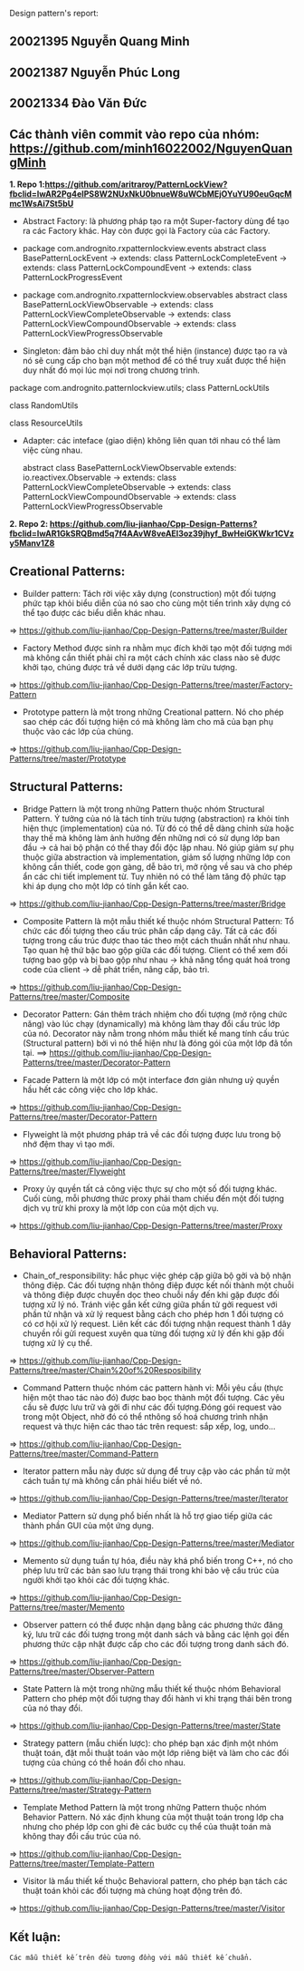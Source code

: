 Design pattern's report:
## 20021395 Nguyễn Quang Minh
## 20021387 Nguyễn Phúc Long
## 20021334 Đào Văn Đức
## Các thành viên commit vào repo của nhóm: https://github.com/minh16022002/NguyenQuangMinh

**1. Repo 1:https://github.com/aritraroy/PatternLockView?fbclid=IwAR2Pg4eIPS8W2NUxNkU0bnueW8uWCbMEjOYuYU90euGqcMmc1WsAi7St5bU**
- Abstract Factory: là phương pháp tạo ra một Super-factory dùng để tạo ra các Factory khác. Hay còn được gọi là Factory của các Factory.

+ package com.andrognito.rxpatternlockview.events
	abstract class BasePatternLockEvent
		-> extends: class PatternLockCompleteEvent
		-> extends: class PatternLockCompoundEvent
		-> extends: class PatternLockProgressEvent

+ package com.andrognito.rxpatternlockview.observables
	abstract class BasePatternLockViewObservable
		-> extends: class PatternLockViewCompleteObservable
		-> extends: class PatternLockViewCompoundObservable
		-> extends: class PatternLockViewProgressObservable

- Singleton: đảm bảo chỉ duy nhất một thể hiện (instance) được tạo ra và nó sẽ cung cấp cho bạn một method để có thể truy xuất được thể hiện duy nhất đó mọi lúc mọi nơi trong chương trình.

package com.andrognito.patternlockview.utils;
class PatternLockUtils

class RandomUtils

class ResourceUtils

- Adapter: các inteface (giao diện) không liên quan tới nhau có thể làm việc cùng nhau.

	abstract class BasePatternLockViewObservable extends: io.reactivex.Observable
		-> extends: class PatternLockViewCompleteObservable
		-> extends: class PatternLockViewCompoundObservable
		-> extends: class PatternLockViewProgressObservable

**2. Repo 2: https://github.com/liu-jianhao/Cpp-Design-Patterns?fbclid=IwAR1GkSRQBmd5q7f4AAvW8veAEl3oz39jhyf_BwHeiGKWkr1CVzy5Manv1Z8**

## Creational Patterns:
+ Builder pattern: Tách rời việc xây dựng (construction) một đối tượng phức tạp khỏi biểu diễn của nó sao cho cùng một tiến trình xây dựng có thể tạo được các biểu diễn khác nhau.

=> https://github.com/liu-jianhao/Cpp-Design-Patterns/tree/master/Builder

+ Factory Method được sinh ra nhằm mục đích khởi tạo một đối tượng mới mà không cần thiết phải chỉ ra một cách chính xác class nào sẽ được khởi tạo, chúng được trả về dưới dạng các lớp trừu tượng.

=> https://github.com/liu-jianhao/Cpp-Design-Patterns/tree/master/Factory-Pattern

+ Prototype pattern là một trong những Creational pattern. Nó cho phép sao chép các đối tượng hiện có mà không làm cho mã của bạn phụ thuộc vào các lớp của chúng.

=> https://github.com/liu-jianhao/Cpp-Design-Patterns/tree/master/Prototype


## Structural Patterns:
+ Bridge Pattern là một trong những Pattern thuộc nhóm Structural Pattern. Ý tưởng của nó là tách tính trừu tượng (abstraction) ra khỏi tính hiện thực (implementation) của nó. Từ đó có thể dễ dàng chỉnh sửa hoặc thay thế mà không làm ảnh hưởng đến những nơi có sử dụng lớp ban đầu -> cả hai bộ phận có thể thay đổi độc lập nhau. Nó giúp giảm sự phụ thuộc giữa abstraction và implementation, giảm số lượng những lớp con không cần thiết, code gọn gàng, dễ bảo trì, mở rộng về sau và cho phép ẩn các chi tiết implement từ. Tuy nhiên nó có thể làm tăng độ phức tạp khi áp dụng cho một lớp có tính gắn kết cao.

=> https://github.com/liu-jianhao/Cpp-Design-Patterns/tree/master/Bridge

+ Composite Pattern là một mẫu thiết kế thuộc nhóm Structural Pattern: Tổ chức các đối tượng theo cấu trúc phân cấp dạng cây. Tất cả các đối tượng trong cấu trúc được thao tác theo một cách thuần nhất như nhau. Tạo quan hệ thứ bậc bao gộp giữa các đối tượng. Client có thể xem đối tượng bao gộp và bị bao gộp như nhau -> khả năng tổng quát hoá trong code của client -> dễ phát triển, nâng cấp, bảo trì.

=> https://github.com/liu-jianhao/Cpp-Design-Patterns/tree/master/Composite

+ Decorator Pattern: Gán thêm trách nhiệm cho đối tượng (mở rộng chức năng) vào lúc chạy (dynamically) mà không làm thay đổi cấu trúc lớp của nó. Decorator này nằm trong nhóm mẫu thiết kế mang tính cấu trúc (Structural pattern) bởi vì nó thể hiện như là đóng gói của một lớp đã tồn tại.
==> https://github.com/liu-jianhao/Cpp-Design-Patterns/tree/master/Decorator-Pattern

+ Facade Pattern là một lớp có một interface đơn giản nhưng uỷ quyền hầu hết các công việc cho lớp khác.

=> https://github.com/liu-jianhao/Cpp-Design-Patterns/tree/master/Decorator-Pattern

+ Flyweight là một phương pháp trả về các đối tượng được lưu trong bộ nhớ đệm thay vì tạo mới.

=> https://github.com/liu-jianhao/Cpp-Design-Patterns/tree/master/Flyweight

+ Proxy ủy quyền tất cả công việc thực sự cho một số đối tượng khác. Cuối cùng, mỗi phương thức proxy phải tham chiếu đến một đối tượng dịch vụ trừ khi proxy là một lớp con của một dịch vụ.

=> https://github.com/liu-jianhao/Cpp-Design-Patterns/tree/master/Proxy


## Behavioral Patterns:
+ Chain_of_responsibility: hắc phục việc ghép cặp giữa bộ gởi và bộ nhận thông điệp. Các đối tượng nhận thông điệp được kết nối thành một chuỗi và thông điệp được chuyển dọc theo chuỗi nầy đến khi gặp được đối tượng xử lý nó. Tránh việc gắn kết cứng giữa phần tử gởi request với phần tử nhận và xử lý request bằng cách cho phép hơn 1 đối tượng có có cơ hội xử lý request. Liên kết các đối tượng nhận request thành 1 dây chuyền rồi gửi request xuyên qua từng đối tượng xử lý đến khi gặp đối tượng xử lý cụ thể.

=> https://github.com/liu-jianhao/Cpp-Design-Patterns/tree/master/Chain%20of%20Resposibility

+ Command Pattern thuộc nhóm các pattern hành vi: Mỗi yêu cầu (thực hiện một thao tác nào đó) được bao bọc thành một đối tượng. Các yêu cầu sẽ được lưu trữ và gởi đi như các đối tượng.Đóng gói request vào trong một Object, nhờ đó có thể nthông số hoá chương trình nhận request và thực hiện các thao tác trên request: sắp xếp, log, undo…

=> https://github.com/liu-jianhao/Cpp-Design-Patterns/tree/master/Command-Pattern

+ Iterator pattern mẫu này được sử dụng để truy cập vào các phần tử một cách tuần tự mà không cần phải hiểu biết về nó.

=> https://github.com/liu-jianhao/Cpp-Design-Patterns/tree/master/Iterator

+ Mediator Pattern sử dụng phổ biến nhất là hỗ trợ giao tiếp giữa các thành phần GUI của một ứng dụng.

=> https://github.com/liu-jianhao/Cpp-Design-Patterns/tree/master/Mediator

+ Memento sử dụng tuần tự hóa, điều này khá phổ biến trong C++, nó cho phép lưu trữ các bản sao lưu trạng thái trong khi bảo vệ cấu trúc của người khởi tạo khỏi các đối tượng khác.

=> https://github.com/liu-jianhao/Cpp-Design-Patterns/tree/master/Memento

+ Observer pattern có thể được nhận dạng bằng các phương thức đăng ký, lưu trữ các đối tượng trong một danh sách và bằng các lệnh gọi đến phương thức cập nhật được cấp cho các đối tượng trong danh sách đó.

=> https://github.com/liu-jianhao/Cpp-Design-Patterns/tree/master/Observer-Pattern

+ State Pattern là một trong những mẫu thiết kế thuộc nhóm Behavioral Pattern cho phép một đối tượng thay đổi hành vi khi trạng thái bên trong của nó thay đổi.

=> https://github.com/liu-jianhao/Cpp-Design-Patterns/tree/master/State

+ Strategy pattern (mẫu chiến lược): cho phép bạn xác định một nhóm thuật toán, đặt mỗi thuật toán vào một lớp riêng biệt và làm cho các đối tượng của chúng có thể hoán đổi cho nhau.

=> https://github.com/liu-jianhao/Cpp-Design-Patterns/tree/master/Strategy-Pattern

+ Template Method Pattern là một trong những Pattern thuộc nhóm Behavior Pattern. Nó xác định khung của một thuật toán trong lớp cha nhưng cho phép lớp con ghi đè các bước cụ thể của thuật toán mà không thay đổi cấu trúc của nó.

=> https://github.com/liu-jianhao/Cpp-Design-Patterns/tree/master/Template-Pattern

+ Visitor là mẩu thiết kế thuộc Behavioral pattern, cho phép bạn tách các thuật toán khỏi các đối tượng mà chúng hoạt động trên đó.

=> https://github.com/liu-jianhao/Cpp-Design-Patterns/tree/master/Visitor

## Kết luận:
	Các mẫu thiết kế trên đều tương đồng với mẫu thiết kế chuẩn.
